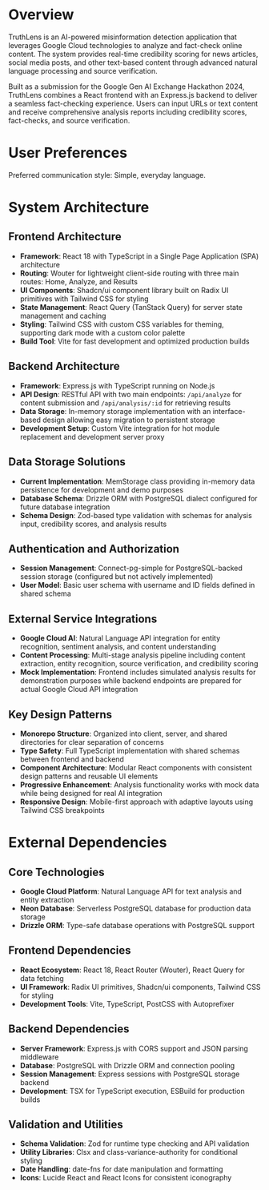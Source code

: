 # Overview

TruthLens is an AI-powered misinformation detection application that leverages Google Cloud technologies to analyze and fact-check online content. The system provides real-time credibility scoring for news articles, social media posts, and other text-based content through advanced natural language processing and source verification.

Built as a submission for the Google Gen AI Exchange Hackathon 2024, TruthLens combines a React frontend with an Express.js backend to deliver a seamless fact-checking experience. Users can input URLs or text content and receive comprehensive analysis reports including credibility scores, fact-checks, and source verification.

# User Preferences

Preferred communication style: Simple, everyday language.

# System Architecture

## Frontend Architecture
- **Framework**: React 18 with TypeScript in a Single Page Application (SPA) architecture
- **Routing**: Wouter for lightweight client-side routing with three main routes: Home, Analyze, and Results
- **UI Components**: Shadcn/ui component library built on Radix UI primitives with Tailwind CSS for styling
- **State Management**: React Query (TanStack Query) for server state management and caching
- **Styling**: Tailwind CSS with custom CSS variables for theming, supporting dark mode with a custom color palette
- **Build Tool**: Vite for fast development and optimized production builds

## Backend Architecture
- **Framework**: Express.js with TypeScript running on Node.js
- **API Design**: RESTful API with two main endpoints: `/api/analyze` for content submission and `/api/analysis/:id` for retrieving results
- **Data Storage**: In-memory storage implementation with an interface-based design allowing easy migration to persistent storage
- **Development Setup**: Custom Vite integration for hot module replacement and development server proxy

## Data Storage Solutions
- **Current Implementation**: MemStorage class providing in-memory data persistence for development and demo purposes
- **Database Schema**: Drizzle ORM with PostgreSQL dialect configured for future database integration
- **Schema Design**: Zod-based type validation with schemas for analysis input, credibility scores, and analysis results

## Authentication and Authorization
- **Session Management**: Connect-pg-simple for PostgreSQL-backed session storage (configured but not actively implemented)
- **User Model**: Basic user schema with username and ID fields defined in shared schema

## External Service Integrations
- **Google Cloud AI**: Natural Language API integration for entity recognition, sentiment analysis, and content understanding
- **Content Processing**: Multi-stage analysis pipeline including content extraction, entity recognition, source verification, and credibility scoring
- **Mock Implementation**: Frontend includes simulated analysis results for demonstration purposes while backend endpoints are prepared for actual Google Cloud API integration

## Key Design Patterns
- **Monorepo Structure**: Organized into client, server, and shared directories for clear separation of concerns
- **Type Safety**: Full TypeScript implementation with shared schemas between frontend and backend
- **Component Architecture**: Modular React components with consistent design patterns and reusable UI elements
- **Progressive Enhancement**: Analysis functionality works with mock data while being designed for real AI integration
- **Responsive Design**: Mobile-first approach with adaptive layouts using Tailwind CSS breakpoints

# External Dependencies

## Core Technologies
- **Google Cloud Platform**: Natural Language API for text analysis and entity extraction
- **Neon Database**: Serverless PostgreSQL database for production data storage
- **Drizzle ORM**: Type-safe database operations with PostgreSQL support

## Frontend Dependencies
- **React Ecosystem**: React 18, React Router (Wouter), React Query for data fetching
- **UI Framework**: Radix UI primitives, Shadcn/ui components, Tailwind CSS for styling
- **Development Tools**: Vite, TypeScript, PostCSS with Autoprefixer

## Backend Dependencies
- **Server Framework**: Express.js with CORS support and JSON parsing middleware
- **Database**: PostgreSQL with Drizzle ORM and connection pooling
- **Session Management**: Express sessions with PostgreSQL storage backend
- **Development**: TSX for TypeScript execution, ESBuild for production builds

## Validation and Utilities
- **Schema Validation**: Zod for runtime type checking and API validation
- **Utility Libraries**: Clsx and class-variance-authority for conditional styling
- **Date Handling**: date-fns for date manipulation and formatting
- **Icons**: Lucide React and React Icons for consistent iconography